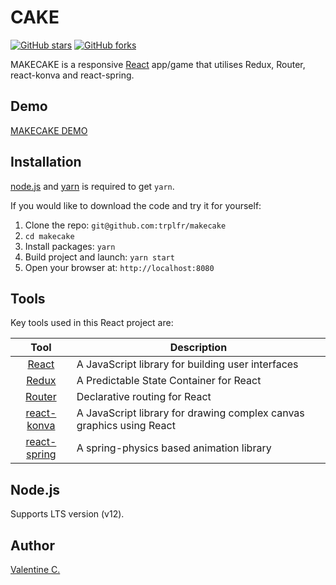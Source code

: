 # CAKE
[![GitHub stars](https://img.shields.io/github/stars/trplfr/makecake.svg?style=flat-square)](https://github.com/trplfr/makecake/stargazers)
[![GitHub forks](https://img.shields.io/github/forks/trplfr/makecake.svg?style=flat-square)](https://github.com/trplfr/makecake/network)

MAKECAKE is a responsive [React](https://reactjs.org/) app/game that utilises Redux, Router, react-konva and react-spring.

<!-- ![] -->

## Demo
[MAKECAKE DEMO](https://trplfr.github.io/makecake/)

## Installation
[node.js](http://nodejs.org/download/) and [yarn](https://yarnpkg.com/en/docs/install/) is required to get ``yarn``.

If you would like to download the code and try it for yourself:

1. Clone the repo: `git@github.com:trplfr/makecake`
2. `cd makecake`
2. Install packages: `yarn`
3. Build project and launch: `yarn start`
4. Open your browser at: `http://localhost:8080`

## Tools
Key tools used in this React project are:

| Tool             | Description   |
| :-------------:|--------------|
| [React](https://reactjs.org/) | A JavaScript library for building user interfaces |
| [Redux](https://redux.js.org/) | A Predictable State Container for React |
| [Router](https://github.com/ReactTraining/react-router) | Declarative routing for React |
| [react-konva](https://github.com/konvajs/react-konva) | A JavaScript library for drawing complex canvas graphics using React |
| [react-spring](https://www.react-spring.io/) | A spring-physics based animation library |

## Node.js
Supports LTS version (v12).

## Author
[Valentine C.](https://github.com/trplfr)
